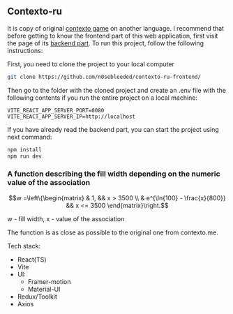 ## Сontexto-ru
It is copy of original [contexto game](https://contexto.me/) on another language.
I recommend that before getting to know the frontend part of this web application, first visit the page of its [backend part](https://github.com/sabexzero/contexto-ru-backend).
To run this project, follow the following instructions:

First, you need to clone the project to your local computer
```bash
git clone https://github.com/n0sebleeded/contexto-ru-frontend/
``` 

Then go to the folder with the cloned project and create an .env file with the following contents if you run the entire project on a local machine:
```
VITE_REACT_APP_SERVER_PORT=8080
VITE_REACT_APP_SERVER_IP=http://localhost
```

If you have already read the backend part, you can start the project using next command:
```bash
npm install
npm run dev
```

### A function describing the fill width depending on the numeric value of the association
```math
w =\left\{\begin{matrix}
 & 1, && x > 3500 \\
 & e^{\ln{100} - \frac{x}{800}} && x <= 3500
\end{matrix}\right.
```

w - fill width, x - value of the association

The function is as close as possible to the original one from contexto.me.

Tech stack:
- React(TS)
- Vite
- UI:
    - Framer-motion
    - Material-UI
- Redux/Toolkit
- Axios
